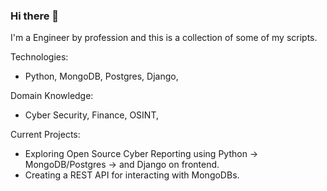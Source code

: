 ### Hi there 👋

I'm a Engineer by profession and this is a collection of some of my scripts. 

Technologies:
 - Python, MongoDB, Postgres, Django,
 
Domain Knowledge:
- Cyber Security, Finance, OSINT,

Current Projects:
- Exploring Open Source Cyber Reporting using Python -> MongoDB/Postgres -> and Django on frontend.
- Creating a REST API for interacting with MongoDBs.

